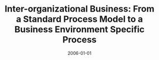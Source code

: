 ---
abstract: ''
authors:
- Birgit Hofreiter
- Christian Huemer
date: '2006-01-01'
featured: false
links:
- name: Publik
  url: https://publik.tuwien.ac.at/showentry.php?ID=203806&lang=1
publication_types:
- '2'
publishDate: '2006-01-01'
title: 'Inter-organizational Business: From a Standard Process Model to a Business
  Environment Specific Process'
url_pdf: ''
---